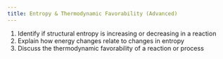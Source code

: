 ```yaml
---
title: Entropy & Thermodynamic Favorability (Advanced)
---
```


1. Identify if structural entropy is increasing or decreasing in a reaction
2. Explain how energy changes relate to changes in entropy
3. Discuss the thermodynamic favorability of a reaction or process

